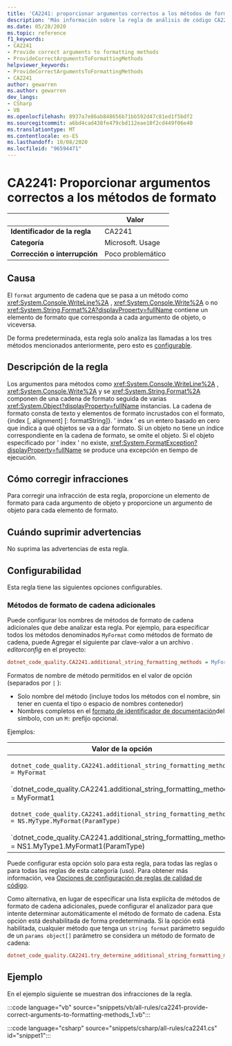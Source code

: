 ```yaml
---
title: 'CA2241: proporcionar argumentos correctos a los métodos de formato (análisis de código)'
description: 'Más información sobre la regla de análisis de código CA2241: proporcionar argumentos correctos para los métodos de formato'
ms.date: 05/28/2020
ms.topic: reference
f1_keywords:
- CA2241
- Provide correct arguments to formatting methods
- ProvideCorrectArgumentsToFormattingMethods
helpviewer_keywords:
- ProvideCorrectArgumentsToFormattingMethods
- CA2241
author: gewarren
ms.author: gewarren
dev_langs:
- CSharp
- VB
ms.openlocfilehash: 8937a7e86ab848656b71bb592d47c81ed1f5bdf2
ms.sourcegitcommit: a6bd4cad438fe479cbd112eae10f2cd449f06e40
ms.translationtype: MT
ms.contentlocale: es-ES
ms.lasthandoff: 10/08/2020
ms.locfileid: "96594471"
---
```

# <a name="ca2241-provide-correct-arguments-to-formatting-methods"></a>CA2241: Proporcionar argumentos correctos a los métodos de formato

| | Valor |
|-|-|
| **Identificador de la regla** |CA2241|
| **Categoría** |Microsoft. Usage|
| **Corrección o interrupción** |Poco problemático|

## <a name="cause"></a>Causa

El `format` argumento de cadena que se pasa a un método como <xref:System.Console.WriteLine%2A> ,  <xref:System.Console.Write%2A> o no  <xref:System.String.Format%2A?displayProperty=fullName> contiene un elemento de formato que corresponda a cada argumento de objeto, o viceversa.

De forma predeterminada, esta regla solo analiza las llamadas a los tres métodos mencionados anteriormente, pero esto es [configurable](#configurability).

## <a name="rule-description"></a>Descripción de la regla

Los argumentos para métodos como <xref:System.Console.WriteLine%2A> , <xref:System.Console.Write%2A> y se <xref:System.String.Format%2A> componen de una cadena de formato seguida de varias <xref:System.Object?displayProperty=fullName> instancias. La cadena de formato consta de texto y elementos de formato incrustados con el formato, {index [, alignment] [: formatString]}. ' index ' es un entero basado en cero que indica a qué objetos se va a dar formato. Si un objeto no tiene un índice correspondiente en la cadena de formato, se omite el objeto. Si el objeto especificado por ' index ' no existe, <xref:System.FormatException?displayProperty=fullName> se produce una excepción en tiempo de ejecución.

## <a name="how-to-fix-violations"></a>Cómo corregir infracciones

Para corregir una infracción de esta regla, proporcione un elemento de formato para cada argumento de objeto y proporcione un argumento de objeto para cada elemento de formato.

## <a name="when-to-suppress-warnings"></a>Cuándo suprimir advertencias

No suprima las advertencias de esta regla.

## <a name="configurability"></a>Configurabilidad

Esta regla tiene las siguientes opciones configurables.

### <a name="additional-string-formatting-methods"></a>Métodos de formato de cadena adicionales

Puede configurar los nombres de métodos de formato de cadena adicionales que debe analizar esta regla. Por ejemplo, para especificar todos los métodos denominados `MyFormat` como métodos de formato de cadena, puede Agregar el siguiente par clave-valor a un archivo *. editorconfig* en el proyecto:

```ini
dotnet_code_quality.CA2241.additional_string_formatting_methods = MyFormat
```

Formatos de nombre de método permitidos en el valor de opción (separados por `|` ):

- Solo nombre del método (incluye todos los métodos con el nombre, sin tener en cuenta el tipo o espacio de nombres contenedor)
- Nombres completos en el [formato de identificador de documentación](https://github.com/dotnet/csharplang/blob/master/spec/documentation-comments.md#id-string-format)del símbolo, con un `M:` prefijo opcional.

Ejemplos:

| Valor de la opción | Resumen |
| --- | --- |
|`dotnet_code_quality.CA2241.additional_string_formatting_methods = MyFormat` | Coincide con todos los métodos denominados ' AlDarFormato ' en la compilación
|`dotnet_code_quality.CA2241.additional_string_formatting_methods = MyFormat1|MyFormat2` | Coincide con todos los métodos denominados ' MyFormat1 ' o ' MyFormat2 ' en la compilación
|`dotnet_code_quality.CA2241.additional_string_formatting_methods = NS.MyType.MyFormat(ParamType)` | Coincide con el método específico ' AlDarFormato ' con la firma completa proporcionada
|`dotnet_code_quality.CA2241.additional_string_formatting_methods = NS1.MyType1.MyFormat1(ParamType)|NS2.MyType2.MyFormat2(ParamType)` | Coincide con los métodos específicos ' MyFormat1 ' y ' MyFormat2 ' con la firma completa correspondiente

Puede configurar esta opción solo para esta regla, para todas las reglas o para todas las reglas de esta categoría (uso). Para obtener más información, vea [Opciones de configuración de reglas de calidad de código](../code-quality-rule-options.md).

Como alternativa, en lugar de especificar una lista explícita de métodos de formato de cadena adicionales, puede configurar el analizador para que intente determinar automáticamente el método de formato de cadena. Esta opción está deshabilitada de forma predeterminada. Si la opción está habilitada, cualquier método que tenga un `string format` parámetro seguido de un `params object[]` parámetro se considera un método de formato de cadena:

```ini
dotnet_code_quality.CA2241.try_determine_additional_string_formatting_methods_automatically = true
```

## <a name="example"></a>Ejemplo

En el ejemplo siguiente se muestran dos infracciones de la regla.

:::code language="vb" source="snippets/vb/all-rules/ca2241-provide-correct-arguments-to-formatting-methods_1.vb":::

:::code language="csharp" source="snippets/csharp/all-rules/ca2241.cs" id="snippet1":::
